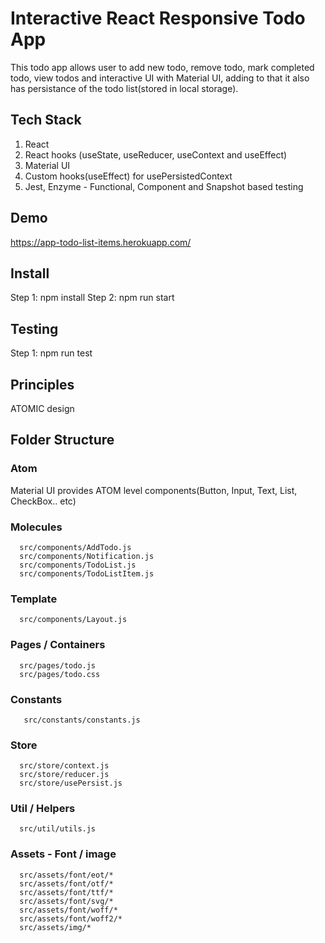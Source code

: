 # Interactive React Responsive Todo App

This todo app allows user to add new todo, remove todo, mark completed todo, view todos and interactive UI with Material UI, adding to that it also has persistance of the todo list(stored in local storage). 

## Tech Stack
1. React
2. React hooks (useState, useReducer, useContext and useEffect)
3. Material UI 
4. Custom hooks(useEffect) for usePersistedContext
5. Jest, Enzyme - Functional, Component and Snapshot based testing

## Demo 
https://app-todo-list-items.herokuapp.com/

## Install
Step 1: npm install
Step 2: npm run start

## Testing
Step 1: npm run test

## Principles
ATOMIC design

## Folder Structure
### Atom 
  Material UI provides ATOM level components(Button, Input, Text, List, CheckBox.. etc)
  
### Molecules 
````
  src/components/AddTodo.js 
  src/components/Notification.js
  src/components/TodoList.js
  src/components/TodoListItem.js
````

### Template
````
  src/components/Layout.js
````

### Pages / Containers
````
  src/pages/todo.js
  src/pages/todo.css
````

### Constants
````
   src/constants/constants.js
````

### Store
````
  src/store/context.js
  src/store/reducer.js
  src/store/usePersist.js
````

### Util / Helpers
````
  src/util/utils.js
````

### Assets - Font / image 
````
  src/assets/font/eot/*
  src/assets/font/otf/*
  src/assets/font/ttf/*
  src/assets/font/svg/*
  src/assets/font/woff/*
  src/assets/font/woff2/*
  src/assets/img/*
````


